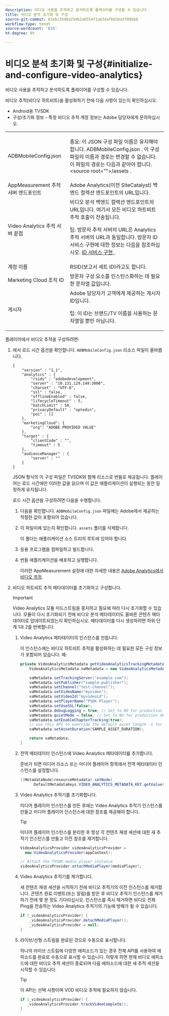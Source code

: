```yaml
---
description: 비디오 사용을 추적하고 분석하도록 플레이어를 구성할 수 있습니다.
title: 비디오 분석 초기화 및 구성
source-git-commit: 02ebc3548a254b2a6554f1ab34afbb3ea5f09bb8
workflow-type: tm+mt
source-wordcount: '615'
ht-degree: 0%

---
```


# 비디오 분석 초기화 및 구성{#initialize-and-configure-video-analytics}

비디오 사용을 추적하고 분석하도록 플레이어를 구성할 수 있습니다.

비디오 추적(비디오 하트비트)을 활성화하기 전에 다음 사항이 있는지 확인하십시오.

* Android용 TVSDK
* 구성/초기화 정보 - 특정 비디오 추적 계정 정보는 Adobe 담당자에게 문의하십시오.

<table id="table_3565328ABBEE4605A92EAE1ADE5D6F84"> 
 <tbody> 
  <tr> 
   <td colname="col1"> <span class="filepath"> ADBMobileConfig.json </span> </td> 
   <td colname="col2"> <p>중요: 이 JSON 구성 파일 이름은 유지해야 합니다. <span class="codeph"> ADBMobileConfig.json </span>. 이 구성 파일의 이름과 경로는 변경할 수 없습니다. 이 파일의 경로는 다음과 같아야 합니다. <span class="codeph"> &lt;source root=""&gt;/assets </span>. </p> </td> 
  </tr> 
  <tr> 
   <td colname="col1"> AppMeasurement 추적 서버 엔드포인트 </td> 
   <td colname="col2"> Adobe Analytics(이전 SiteCatalyst) 백엔드 컬렉션 엔드포인트의 URL입니다. </td> 
  </tr> 
  <tr> 
   <td colname="col1"> Video Analytics 추적 서버 끝점 </td> 
   <td colname="col2"> 비디오 분석 백엔드 컬렉션 엔드포인트의 URL입니다. 여기서 모든 비디오 하트비트 추적 호출이 전송됩니다. <p>팁: 방문자 추적 서버의 URL은 Analytics 추적 서버의 URL과 동일합니다. 방문자 ID 서비스 구현에 대한 정보는 다음을 참조하십시오. <a href="https://experienceleague.adobe.com/docs/id-service/using/implementation/setup-target.html?lang=en" format="html" scope="external"> ID 서비스 구현 </a>. </p> </td> 
  </tr> 
  <tr> 
   <td colname="col1"> 계정 이름 </td> 
   <td colname="col2"> RSID(보고서 세트 ID)라고도 합니다. </td> 
  </tr> 
  <tr> 
   <td colname="col1"> Marketing Cloud 조직 ID </td> 
   <td colname="col2"> 방문자 구성 요소를 인스턴스화하는 데 필요한 문자열 값입니다. </td> 
  </tr> 
  <tr> 
   <td colname="col1"> 게시자 </td> 
   <td colname="col2"> Adobe 담당자가 고객에게 제공하는 게시자 ID입니다. <p>팁: 이 ID는 브랜드/TV 이름을 사용하는 문자열일 뿐만 아닙니다. </p> </td> 
  </tr> 
 </tbody> 
</table>

플레이어에서 비디오 추적을 구성하려면:

1. 에서 로드 시간 옵션을 확인합니다. `ADBMobileConfig.json` 리소스 파일이 올바릅니다.

   ```
   { 
       "version" : "1.1", 
       "analytics" : { 
           "rsids" : "adobedevelopment", 
           "server" : "10.131.129.149:3000", 
           "charset" : "UTF-8", 
           "ssl" : false, 
           "offlineEnabled" : false, 
           "lifecycleTimeout" : 5, 
           "batchLimit" : 50, 
           "privacyDefault" : "optedin", 
           "poi" : [] 
       }, 
       "marketingCloud": { 
           "org": "ADOBE PROVIDED VALUE"  
       }, 
       "target" : { 
           "clientCode" : "", 
           "timeout" : 5 
       }, 
       "audienceManager" : { 
           "server" : "" 
       } 
   }
   ```

   JSON 형식의 이 구성 파일은 TVSDK와 함께 리소스로 번들로 제공됩니다. 플레이어는 로드 시간에만 이러한 값을 읽으며 이 값은 애플리케이션이 실행되는 동안 일정하게 유지됩니다.

   로드 시간 옵션을 구성하려면 다음을 수행합니다.

   1. 다음을 확인합니다. `ADBMobileConfig.json` 파일에는 Adobe에서 제공하는 적절한 값이 포함되어 있습니다.
   1. 이 파일이에 있는지 확인합니다. `assets` 폴더를 삭제합니다.

      이 폴더는 애플리케이션 소스 트리의 루트에 있어야 합니다.
   1. 응용 프로그램을 컴파일하고 빌드합니다.
   1. 번들 애플리케이션을 배포하고 실행합니다.

      이러한 AppMeasurement 설정에 대한 자세한 내용은 [Adobe Analytics에서 비디오 측정](https://experienceleague.adobe.com/docs/media-analytics/using/media-overview.html?lang=en).
1. 비디오 하트비트 추적 메타데이터를 초기화하고 구성합니다.

   >[!IMPORTANT]
   >
   >Video Analytics 모듈 미드스트림을 중지하고 필요에 따라 다시 초기화할 수 있습니다. 모듈이 다시 초기화되기 전에 비디오 분석 메타데이터도 올바른 콘텐츠 메타데이터로 업데이트되었는지 확인하십시오. 메타데이터를 다시 생성하려면 하위 단계 1과 2를 반복합니다.

   1. Video Analytics 메타데이터의 인스턴스를 만듭니다.

      이 인스턴스에는 비디오 하트비트 추적을 활성화하는 데 필요한 모든 구성 정보가 포함되어 있습니다. 예:

      ```java
      private VideoAnalyticsMetadata getVideoAnalyticsTrackingMetadata() { 
          VideoAnalyticsMetadata vaMetadata = new VideoAnalyticsMetadata(); 
      
          vaMetadata.setTrackingServer("example.com"); 
          vaMetadata.setPublisher("sample-publisher"); 
          vaMetadata.setChannel("test-channel"); 
          vaMetadata.setVideoName("myvideo"); 
          vaMetadata.setVideoId("myvideoid"); 
          vaMetadata.setPlayerName("PSDK Player"); 
          vaMetadata.setUseSSL(false); 
          vaMetadata.debugLogging = true; // Set to NO for production deployment. 
          vaMetadata.quietMode = false; // Set to NO for production deployment. 
          vaMetadata.setEnableChapterTracking(true); 
          // use this API to override the default asset length -1 for live streams 
          vaMetadata.setAssetDuration(SAMPLE_ASSET_DURATION); 
      
          return vaMetadata; 
      }
      ```

   1. 전역 메타데이터 인스턴스에 Video Analytics 메타데이터를 추가합니다.

      준비가 되면 미디어 리소스 또는 미디어 플레이어 항목에서 전역 메타데이터 인스턴스를 설정합니다.

      ```java
      ((MetadataNode)resourceMetadata).setNode( 
            DefaultMetadataKeys.VIDEO_ANALYTICS_METADATA_KEY.getValue(), vaMetadata);
      ```

   1. Video Analytics 추적기를 초기화합니다.

      미디어 플레이어 인스턴스를 만든 후에는 Video Analytics 추적기 인스턴스를 만들고 미디어 플레이어 인스턴스에 대한 참조를 제공해야 합니다.

      >[!TIP]
      >
      >미디어 플레이어 인스턴스를 분리한 후 항상 각 컨텐츠 재생 세션에 대한 새 추적기 인스턴스를 만들고 이전 참조를 제거합니다.

      ```java
      VideoAnalyticsProvider videoAnalyticsProvider =  
        new VideoAnalyticsProvider(appContext); 
      
      // Attach the TVSDK media player instance 
      videoAnalyticsProvider.attachMediaPlayer(mediaPlayer); 
      ```

   1. Video Analytics 추적기를 제거합니다.

      새 컨텐츠 재생 세션을 시작하기 전에 비디오 추적기의 이전 인스턴스를 제거합니다. 콘텐츠 완료 이벤트(또는 알림)를 받은 후 비디오 추적기 인스턴스를 제거하기 전에 몇 분 정도 기다리십시오. 인스턴스를 즉시 제거하면 비디오 전체 Ping을 전송하는 Video Analytics 추적기의 기능에 방해가 될 수 있습니다.

      ```java
      if (_videoAnalyticsProvider) { 
          _videoAnalyticsProvider.detachMediaPlayer(); 
          _videoAnalyticsProvider = null; 
      }
      ```

   1. 라이브/선형 스트림을 완료된 것으로 수동으로 표시합니다.

      하나의 라이브 스트림에 다양한 에피소드가 있는 경우 전체 API를 사용하여 에피소드를 완료로 수동으로 표시할 수 있습니다. 이렇게 하면 현재 비디오 에피소드에 대한 비디오 추적 세션이 종료되며 다음 에피소드에 대한 새 추적 세션을 시작할 수 있습니다.

      >[!TIP]
      >
      >이 API는 선택 사항이며 VOD 비디오 추적에 필요하지 않습니다.

      ```java
      if (_videoAnalyticsProvider) { 
         _videoAnalyticsProvider.trackVideoComplete();    
      }
      ```

